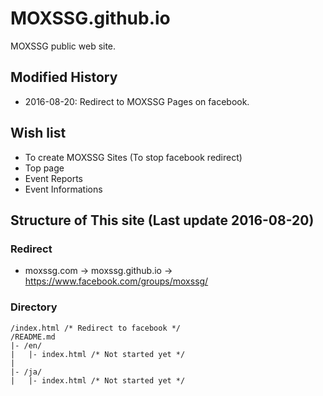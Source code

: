 # MOXSSG.github.io
MOXSSG public web site.

## Modified History
- 2016-08-20: Redirect to MOXSSG Pages on facebook.

## Wish list
- To create MOXSSG Sites (To stop facebook redirect)
 - Top page
 - Event Reports
 - Event Informations

##  Structure of This site (Last update 2016-08-20)
### Redirect
- moxssg.com -> moxssg.github.io -> https://www.facebook.com/groups/moxssg/

### Directory
~~~
/index.html /* Redirect to facebook */
/README.md
|- /en/
|   |- index.html /* Not started yet */
|
|- /ja/
|   |- index.html /* Not started yet */

~~~





